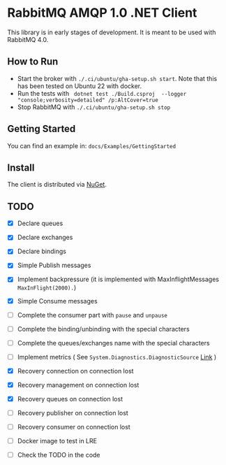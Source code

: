 # RabbitMQ AMQP 1.0 .NET Client

This library is in early stages of development. It is meant to be used with RabbitMQ 4.0.

## How to Run

- Start the broker with `./.ci/ubuntu/gha-setup.sh start`. Note that this has been tested on Ubuntu 22 with docker.
- Run the tests with ` dotnet test ./Build.csproj  --logger "console;verbosity=detailed" /p:AltCover=true`
- Stop RabbitMQ with `./.ci/ubuntu/gha-setup.sh stop`

## Getting Started

You can find an example in: `docs/Examples/GettingStarted`

## Install

The client is distributed via [NuGet](https://www.nuget.org/packages/RabbitMQ.AMQP.Client/).

## TODO

- [x] Declare queues
- [x] Declare exchanges
- [x] Declare bindings
- [x] Simple Publish messages
- [x] Implement backpressure (it is implemented with MaxInflightMessages `MaxInFlight(2000).`)
- [x] Simple Consume messages
- [ ] Complete the consumer part with `pause` and `unpause`
- [ ] Complete the binding/unbinding with the special characters
- [ ] Complete the queues/exchanges name with the special characters
- [ ] Implement metrics ( See `System.Diagnostics.DiagnosticSource` [Link](https://learn.microsoft.com/en-us/dotnet/core/diagnostics/metrics-instrumentation) )
- [x] Recovery connection on connection lost
- [x] Recovery management on connection lost
- [x] Recovery queues on connection lost
- [ ] Recovery publisher on connection lost
- [ ] Recovery consumer on connection lost
- [ ] Docker image to test in LRE 
- [ ] Check the TODO in the code

